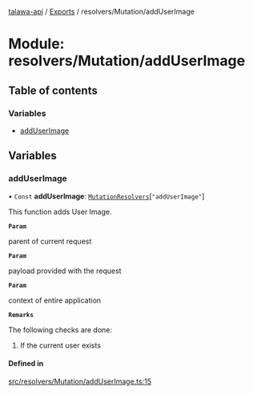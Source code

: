 [talawa-api](../README.md) / [Exports](../modules.md) / resolvers/Mutation/addUserImage

# Module: resolvers/Mutation/addUserImage

## Table of contents

### Variables

- [addUserImage](resolvers_Mutation_addUserImage.md#adduserimage)

## Variables

### addUserImage

• `Const` **addUserImage**: [`MutationResolvers`](types_generatedGraphQLTypes.md#mutationresolvers)[``"addUserImage"``]

This function adds User Image.

**`Param`**

parent of current request

**`Param`**

payload provided with the request

**`Param`**

context of entire application

**`Remarks`**

The following checks are done:
1. If the current user exists

#### Defined in

[src/resolvers/Mutation/addUserImage.ts:15](https://github.com/Nitya-Pasrija/talawa-api/blob/d3a6af9/src/resolvers/Mutation/addUserImage.ts#L15)
